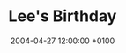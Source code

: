 ---
layout: post-entry
title: Lee's Birthday
date: '2004-04-27 12:00:00 +0100'
excerpt: Happy 23rd birthday to Lee! Bit of grub at the George Stephenson followed by a few games of pool. Lovely!
---
